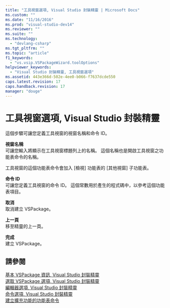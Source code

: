 ```yaml
---
title: "工具視窗選項, Visual Studio 封裝精靈 | Microsoft Docs"
ms.custom: ""
ms.date: "11/16/2016"
ms.prod: "visual-studio-dev14"
ms.reviewer: ""
ms.suite: ""
ms.technology: 
  - "devlang-csharp"
ms.tgt_pltfrm: ""
ms.topic: "article"
f1_keywords: 
  - "vs.vsip.VSPackageWizard.toolOptions"
helpviewer_keywords: 
  - "Visual Studio 封裝精靈, 工具視窗選項"
ms.assetid: 443e366d-502e-4ee0-b066-f7637dcde550
caps.latest.revision: 17
caps.handback.revision: 17
manager: "douge"
---
```

# 工具視窗選項, Visual Studio 封裝精靈
這個步驟可讓您定義工具視窗的視窗名稱和命令 ID。  
  
 **視窗名稱**  
 可讓您輸入將顯示在工具視窗標題列上的名稱。 這個名稱也是開啟工具視窗之功能表命令的名稱。  
  
 工具視窗的這個功能表命令會加入 \[檢視\] 功能表的 \[其他視窗\] 子功能表。  
  
 **命令 ID**  
 可讓您定義工具視窗的命令 ID。 這個常數用於產生的程式碼中，以參考這個功能表項目。  
  
 **取消**  
 取消建立 VSPackage。  
  
 **上一頁**  
 移至精靈的上一頁。  
  
 **完成**  
 建立 VSPackage。  
  
## 請參閱  
 [基本 VSPackage 資訊, Visual Studio 封裝精靈](../misc/basic-vspackage-information-visual-studio-package-wizard.md)   
 [選取 VSPackage 選項, Visual Studio 封裝精靈](../misc/select-vspackage-options-visual-studio-package-wizard.md)   
 [編輯器選項, Visual Studio 封裝精靈](../misc/editor-options-visual-studio-package-wizard.md)   
 [命令選項, Visual Studio 封裝精靈](../misc/command-options-visual-studio-package-wizard.md)   
 [建立擴充功能的功能表命令](../Topic/Creating%20an%20Extension%20with%20a%20Menu%20Command.md)